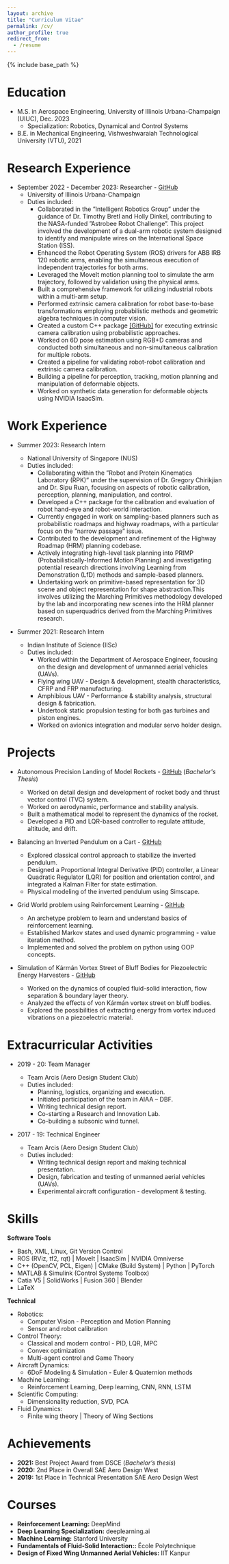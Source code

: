 ```yaml
---
layout: archive
title: "Curriculum Vitae"
permalink: /cv/
author_profile: true
redirect_from:
  - /resume
---
```


{% include base_path %}

Education
======
* M.S. in Aerospace Engineering, University of Illinois Urbana-Champaign (UIUC), Dec. 2023 
  - Specialization: Robotics, Dynamical and Control Systems
* B.E. in Mechanical Engineering, Vishweshwaraiah Technological University (VTU), 2021
<!---* Ph.D in Version Control Theory, GitHub University, 2018 (expected)--->

Research Experience
======
* September 2022 - December 2023: Researcher - [GitHub](https://github.com/RMDLO/abb_dual_arm)
  * University of Illinois Urbana-Champaign
  * Duties included: 
    - Collaborated in the ”Intelligent Robotics Group” under the guidance of Dr. Timothy Bretl and Holly Dinkel, contributing to the NASA-funded ”Astrobee Robot Challenge”. This project involved the development of a dual-arm robotic system designed to identify and manipulate wires on the International Space Station (ISS).
    - Enhanced the Robot Operating System (ROS) drivers for ABB IRB 120 robotic arms, enabling the simultaneous execution of independent trajectories for both arms.
    - Leveraged the MoveIt motion planning tool to simulate the arm trajectory, followed by validation using the physical arms.
    - Built a comprehensive framework for utilizing industrial robots within a multi-arm setup. 
    - Performed extrinsic camera calibration for robot base-to-base transformations employing probabilistic methods and geometric algebra techniques in computer vision.
    - Created a custom C++ package [[GitHub]](https://github.com/RMDLO/axbycz_calibration) for executing extrinsic camera calibration using probabilistic approaches.
    - Worked on 6D pose estimation using RGB+D cameras and conducted both simultaneous and non-simultaneous calibration for multiple robots.
    - Created a pipeline for validating robot-robot calibration and extrinsic camera calibration.
    - Building a pipeline for perception, tracking, motion planning and manipulation of deformable objects.
    - Worked on synthetic data generation for deformable objects using NVIDIA IsaacSim.

Work Experience
======
* Summer 2023: Research Intern
  * National University of Singapore (NUS)
  * Duties included: 
    - Collaborating within the ”Robot and Protein Kinematics Laboratory (RPK)” under the supervision of Dr. Gregory Chirikjian and Dr. Sipu Ruan, focusing on aspects of robotic calibration, perception, planning, manipulation, and control.
    - Developed a C++ package for the calibration and evaluation of robot hand-eye and robot-world interaction. 
    - Currently engaged in work on sampling-based planners such as probabilistic roadmaps and highway roadmaps, with a particular focus on the ”narrow passage” issue.
    - Contributed to the development and refinement of the Highway Roadmap (HRM) planning codebase. 
    - Actively integrating high-level task planning into PRIMP (Probabilistically-Informed Motion Planning) and investigating potential research directions involving Learning from Demonstration (LfD) methods and sample-based planners. 
    - Undertaking work on primitive-based representation for 3D scene and object representation for shape abstraction.This involves utilizing the Marching Primitives methodology developed by the lab and incorporating new scenes into the HRM planner based on superquadrics derived from the Marching Primitives research.

* Summer 2021: Research Intern
  * Indian Institute of Science (IISc)
  * Duties included:
    - Worked within the Department of Aerospace Engineer, focusing on the design and development of unmanned aerial vehicles (UAVs). 
    - Flying wing UAV - Design & development, stealth characteristics, CFRP and FRP manufacturing.
    - Amphibious UAV - Performance & stability analysis, structural design & fabrication.
    - Undertook static propulsion testing for both gas turbines and piston engines.
    - Worked on avionics integration and modular servo holder design.

Projects
======
* Autonomous Precision Landing of Model Rockets - [GitHub](https://github.com/raghavvs/Autonomous-Landing-of-Model-Rockets)
  (*Bachelor's Thesis*)
  * Worked on detail design and development of rocket body and thrust vector control (TVC) system.
  * Worked on aerodynamic, performance and stability analysis.
  * Built a mathematical model to represent the dynamics of the rocket.
  * Developed a PID and LQR-based controller to regulate attitude, altitude, and drift.

* Balancing an Inverted Pendulum on a Cart - [GitHub](https://github.com/raghavvs/Inverted-Pendulum-on-a-Cart)
  * Explored classical control approach to stabilize the inverted pendulum.
  * Designed a Proportional Integral Derivative (PID) controller, a Linear Quadratic Regulator (LQR) for
    position and orientation control, and integrated a Kalman Filter for state estimation. 
  * Physical modeling of the inverted pendulum using Simscape.

* Grid World problem using Reinforcement Learning - [GitHub](https://github.com/raghavvs/Grid-world-reinforcement-learning)
  * An archetype problem to learn and understand basics of reinforcement learning.
  * Established Markov states and used dynamic programming - value iteration method.
  * Implemented and solved the problem on python using OOP concepts.

* Simulation of Kármán Vortex Street of Bluff Bodies for Piezoelectric Energy Harvesters - [GitHub](https://github.com/raghavvs/Simulation-of-Karman-Vortex-Street-of-Bluff-Bodies-for-Piezoelectric-Energy-Harvesters)
  * Worked on the dynamics of coupled fluid-solid interaction, flow separation & boundary layer theory. 
  * Analyzed the effects of von Kármán vortex street on bluff bodies.
  * Explored the possibilities of extracting energy from vortex induced vibrations on a piezoelectric
    material.

Extracurricular Activities
======
* 2019 - 20: Team Manager
  * Team Arcis (Aero Design Student Club)
  * Duties included: 
    - Planning, logistics, organizing and execution.
    - Initiated participation of the team in AIAA – DBF. 
    - Writing technical design report.
    - Co-starting a Research and Innovation Lab.
    - Co-building a subsonic wind tunnel.

* 2017 - 19: Technical Engineer
  * Team Arcis (Aero Design Student Club)
  * Duties included:  
    - Writing technical design report and making technical presentation.
    - Design, fabrication and testing of unmanned aerial vehicles (UAVs).
    - Experimental aircraft configuration - development & testing.

  
Skills
======
**Software Tools**

* Bash, XML, Linux, Git Version Control
* ROS (RViz, tf2, rqt) $\vert$ MoveIt $\vert$ IsaacSim $\vert$ NVIDIA Omniverse 
* C++ (OpenCV, PCL, Eigen) $\vert$ CMake (Build System) $\vert$ Python $\vert$ PyTorch
* MATLAB & Simulink (Control Systems Toolbox)
* Catia V5 $\vert$ SolidWorks $\vert$ Fusion 360 $\vert$ Blender
* LaTeX

**Technical**

* Robotics:
  - Computer Vision - Perception and Motion Planning
  - Sensor and robot calibration
* Control Theory:
  - Classical and modern control - PID, LQR, MPC
  - Convex optimization
  - Multi-agent control and Game Theory
* Aircraft Dynamics:
  - 6DoF Modeling & Simulation - Euler & Quaternion methods
* Machine Learning:
  - Reinforcement Learning, Deep learning, CNN, RNN, LSTM
* Scientific Computing:
  - Dimensionality reduction, SVD, PCA
* Fluid Dynamics:
  - Finite wing theory $\vert$ Theory of Wing Sections

Achievements
======

* **2021:** Best Project Award from DSCE (*Bachelor’s thesis*)
* **2020:** 2nd Place in Overall SAE Aero Design West
* **2019:** 1st Place in Technical Presentation SAE Aero Design West

Courses
======

* **Reinforcement Learning:** DeepMind
* **Deep Learning Specialization:** deeplearning.ai
* **Machine Learning:** Stanford University
* **Fundamentals of Fluid-Solid Interaction::** École Polytechnique
* **Design of Fixed Wing Unmanned Aerial Vehicles:** IIT Kanpur

<!--Publications
======
  <ul>{% for post in site.publications %}
    {% include archive-single-cv.html %}
  {% endfor %}</ul>
  
Talks
======
  <ul>{% for post in site.talks %}
    {% include archive-single-talk-cv.html %}
  {% endfor %}</ul>
  
Teaching
======
  <ul>{% for post in site.teaching %}
    {% include archive-single-cv.html %}
  {% endfor %}</ul>
  
Service and leadership
======
* Currently signed in to 43 different slack teams-->
